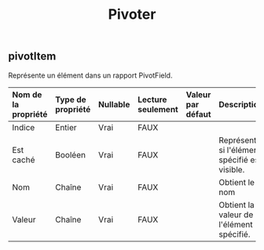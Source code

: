 ﻿---
title: Pivoter
second_title: Aspose.Cells Cloud Documen
type: docs
url: /fr/specification/model/pivotitem/
description: "Aspose.Cells Spécification du modèle cloud : PivotItem. Gérez sans effort Excel et d'autres feuilles de calcul avec des fonctionnalités telles que l'ouverture, la génération, l'édition, le fractionnement, la fusion, la comparaison et la conversion."
kwords: Excel, Office, feuille de calcul, Cloud REST API, PivotItem
weight: 50
---
## **pivotItem**

 Représente un élément dans un rapport PivotField.

| Nom de la propriété| Type de propriété| Nullable| Lecture seulement| Valeur par défaut| Description|
|:- |:- |:- |:- |:- |:- |
| Indice| Entier| Vrai| FAUX|||
| Est caché| Booléen| Vrai| FAUX|| Représente si l'élément spécifié est visible.|
| Nom| Chaîne| Vrai| FAUX|| Obtient le nom|
| Valeur| Chaîne| Vrai| FAUX|| Obtient la valeur de l'élément spécifié.|


